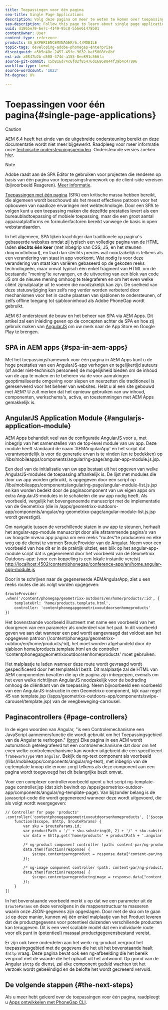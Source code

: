 ```yaml
---
title: Toepassingen voor één pagina
seo-title: Single Page Applications
description: Volg deze pagina om meer te weten te komen over toepassingen die uit één pagina bestaan, dat wil zeggen dat u een toepassing kunt maken die dezelfde prestaties levert als een toepassing voor desktops of mobiele apparaten.
seo-description: Follow this page to learn about single page applications, that is, you can create an application that performs identically to a desktop or mobile application.
uuid: d1865e79-6e7c-4149-95c0-556e61478b01
contentOwner: User
content-type: reference
products: SG_EXPERIENCEMANAGER/6.4/MOBILE
topic-tags: developing-adobe-phonegap-enterprise
discoiquuid: a5b5e40e-2457-45fe-9632-baf5008fe8bf
exl-id: a0847b2b-d508-474d-a155-8ee891c566fa
source-git-commit: c5b816d74c6f02f85476d16868844f39b4c47996
workflow-type: tm+mt
source-wordcount: '1023'
ht-degree: 0%

---
```


# Toepassingen voor één pagina{#single-page-applications}

>[!CAUTION]
>
>AEM 6.4 heeft het einde van de uitgebreide ondersteuning bereikt en deze documentatie wordt niet meer bijgewerkt. Raadpleeg voor meer informatie onze [technische ondersteuningsperioden](https://helpx.adobe.com/support/programs/eol-matrix.html). Ondersteunde versies zoeken [hier](https://experienceleague.adobe.com/docs/).

>[!NOTE]
>
>Adobe raadt aan de SPA Editor te gebruiken voor projecten die renderen op basis van één pagina voor toepassingsframework op de client-side vereisen (bijvoorbeeld Reageren). [Meer informatie](/help/sites-developing/spa-overview.md).

[Toepassingen met één pagina](https://en.wikipedia.org/wiki/Single-page_application) (SPA) een kritische massa hebben bereikt, die algemeen wordt beschouwd als het meest effectieve patroon voor het opbouwen van naadloze ervaringen met webtechnologie. Door een SPA te volgen kunt u een toepassing maken die dezelfde prestaties levert als een bureaubladtoepassing of mobiele toepassing, maar die een groot aantal apparaatplatforms en formulierfactoren bereikt vanwege de basis in open webstandaarden.

In het algemeen, SPA lijken krachtiger dan traditionele op pagina&#39;s gebaseerde websites omdat zij typisch een volledige pagina van de HTML laden **slechts één keer** (met inbegrip van CSS, JS, en het steunen doopvontinhoud), en laad dan slechts precies wat noodzakelijk is telkens als een verandering van staat in app voorkomt. Wat nodig is voor deze verandering van staat kan variëren gebaseerd op de gekozen reeks technologieën, maar omvat typisch één enkel fragment van HTML om de bestaande &quot;mening&quot;te vervangen, en de uitvoering van een blok van code JS om de nieuwe mening omhoog te telegraferen en om het even welke cliënt zijmalplaatje uit te voeren die noodzakelijk kan zijn. De snelheid van deze statuswijziging kan zelfs nog verder worden verbeterd door mechanismen voor het in cache plaatsen van sjablonen te ondersteunen, of zelfs offline toegang tot sjablooninhoud als Adobe PhoneGap wordt gebruikt.

AEM 6.1 ondersteunt de bouw en het beheer van SPA via AEM Apps. Dit artikel zal een inleiding geven op de concepten achter de SPA en hoe zij gebruik maken van [AngularJS](https://angularjs.org/) om uw merk naar de App Store en Google Play te brengen.

## SPA in AEM apps {#spa-in-aem-apps}

Met het toepassingsframework voor één pagina in AEM Apps kunt u de hoge prestaties van een AngularJS-app verhogen en tegelijkertijd auteurs (of ander niet-technisch personeel) de mogelijkheid bieden om de inhoud van de app te maken en te beheren via de voor aanrakingen geoptimaliseerde omgeving voor slepen en neerzetten die traditioneel is gereserveerd voor het beheer van websites. Hebt u al een site gebouwd met AEM? U zult merken dat het opnieuw gebruiken van uw inhoud, componenten, werkschema&#39;s, activa, en toestemmingen met AEM Apps gemakkelijk is.

## AngularJS Application Module {#angularjs-application-module}

AEM Apps behandelt veel van de configuratie AngularJS voor u, met inbegrip van het samenstellen van de top-level module van uw app. Deze module heeft standaard de naam &#39;AEMAngularApp&#39; en het script dat verantwoordelijk is voor de generatie ervan is te vinden (en te bedekken) op /libs/mobileapps/components/angular/ng-page/angular-app-module.js.jsp.

Een deel van de initialisatie van uw app bestaat uit het opgeven van welke AngularJS-modules de toepassing afhankelijk is. De lijst met modules die door uw app worden gebruikt, is opgegeven door een script op /libs/mobileapps/components/angular/ng-page/angular-module-list.js.jsp en kan worden bedekt door de paginacomponent van uw eigen apps om extra AngularJS-modules in te schakelen die uw app nodig heeft. Als voorbeeld, vergelijk het bovengenoemde manuscript met de implementatie van de Geometrixx (die in /apps/geometrixx-outdoors-app/components/angular/ng-geometrixx-page/angular-module-list.js.jsp wordt gevestigd).

Om navigatie tussen de verschillende staten in uw app te steunen, herhaalt het angular-app-module manuscript door alle afstammende pagina&#39;s van uw hoogste niveau app pagina om een reeks &quot;routes&quot;te produceren en elke weg op de dienst te vormen $routeProvider van de Angular. Neem voor een voorbeeld van hoe dit er in de praktijk uitziet, een blik op het angular-app-module script dat is gegenereerd door het voorbeeld van de Geometrixx Outdoors-app: (voor een koppeling is een lokale instantie vereist) [http://localhost:4502/content/phonegap/conference-app/en/home.angular-app-module.js](http://localhost:4502/content/phonegap/conference-app/en/home.angular-app-module.js)

Door in te schrijven naar de gegenereerde AEMAngularApp, ziet u een reeks routes die als volgt worden opgegeven:

```xml
$routeProvider
.when('/content/phonegap/geometrixx-outdoors/en/home/products/:id', {
    templateUrl: 'home/products.template.html',
    controller: 'contentphonegapgeometrixxoutdoorsenhomeproducts'
})
```

Het bovenstaande voorbeeld illustreert met name een voorbeeld van het doorgeven van een parameter als onderdeel van het pad. In dit voorbeeld geven we aan dat wanneer een pad wordt aangevraagd dat voldoet aan het opgegeven patroon (/content/phonegap/geometrixx-outdoor/en/home/products/:id), het moet worden afgehandeld door de sjabloon home/products.template.html en de controller &#39;contentphonegapgeometrixxoutdoorsenhomeproducts&#39; moet gebruiken.

Het malplaatje te laden wanneer deze route wordt gevraagd wordt gespecificeerd door het templateUrl bezit. Dit malplaatje zal de HTML van AEM componenten bevatten die op de pagina zijn inbegrepen, evenals om het even welke richtlijnen AngularJS noodzakelijk voor de bedrading omhoog de cliëntkant van de toepassing. Neem bijvoorbeeld een voorbeeld van een AngularJS-instructie in een Geometrixx-component, kijk naar regel 45 van template.jsp (/apps/geometrixx-outdoors-app/components/swipe-carousel/template.jsp) van de veegbeweging-carrousel.

## Paginacontrollers {#page-controllers}

In de eigen woorden van Angular, &quot;is een Controlemechanisme een JavaScript aannemersfunctie die wordt gebruikt om het Toepassingsgebied van de Angular te verhogen.&quot; ([bron](https://docs.angularjs.org/guide/controller)) Elke pagina in een AEM wordt automatisch getelegrafeerd tot een controlemechanisme dat door om het even welke controlemechanisme kan worden uitgebreid die een specificeert `frameworkType` van `angular`. Bekijk de ng-text component als voorbeeld (/libs/mobileapps/components/angular/ng-text), met inbegrip van de cq:template knoop die ervoor zorgt telkens als deze component aan een pagina wordt toegevoegd het dit belangrijke bezit omvat.

Voor een complexer controllervoorbeeld opent u het script ng-template-page controller.jsp (dat zich bevindt op /apps/geometrixx-outdoor-app/components/angular/ng-template-page). Van bijzonder belang is de javascript-code die wordt gegenereerd wanneer deze wordt uitgevoerd, die als volgt wordt weergegeven:

```xml
// Controller for page 'products'
.controller('contentphonegapgeometrixxoutdoorsenhomeproducts', ['$scope', '$http', '$routeParams',
    function($scope, $http, $routeParams) {
        var sku = $routeParams.id;
        var productPath = '/' + sku.substring(0, 2) + '/' + sku.substring(0, 4) + '/' + sku;
        var data = $http.get('home/products' + productPath + '.angular.json' + cacheKiller);

        /* ng-product component controller (path: content-par/ng-product) */
        data.then(function(response) {
            $scope.contentparngproduct = response.data["content-par/ng-product"].items;
        });

        /* ng-image component controller (path: content-par/ng-product/ng-image) */
        data.then(function(response) {
            $scope.contentparngproductngimage = response.data["content-par/ng-product/ng-image"].items;
        });
    }
])
```

In het bovenstaande voorbeeld merkt u op dat we een parameter uit de `$routeParams` en deze vervolgens in de mappenstructuur te masseren waarin onze JSON-gegevens zijn opgeslagen. Door met de sku om te gaan `id` op deze manier, kunnen wij één enkel malplaatje van het Product leveren dat de productgegevens voor potentieel duizenden verschillende producten kan teruggeven. Dit is een veel scalable model dat een individuele route voor elk punt in (potentieel) massaal productgegevensbestand vereist.

Er zijn ook twee onderdelen aan het werk: ng-product vergroot het toepassingsgebied met de gegevens die het uit het bovenstaande haalt `$http` vraag. Deze pagina bevat ook een ng-afbeelding die het bereik vergroot met de waarde die het ophaalt uit het antwoord. Op grond van de Angular `$http` de dienst, zal elke component geduld wachten tot het verzoek wordt gebeëindigd en de belofte het wordt gecreeerd vervuld.

## De volgende stappen {#the-next-steps}

Als u meer hebt geleerd over de toepassingen voor één pagina, raadpleegt u [Apps ontwikkelen met PhoneGap CLI](/help/mobile/phonegap-apps-pg-cli.md).

